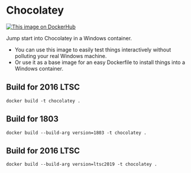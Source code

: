 # Chocolatey
[![This image on DockerHub](https://img.shields.io/docker/pulls/stefanscherer/chocolatey.svg)](https://hub.docker.com/r/stefanscherer/chocolatey/)

Jump start into Chocolatey in a Windows container.

* You can use this image to easily test things interactively without polluting your real Windows machine.
* Or use it as a base image for an easy Dockerfile to install things into a Windows container.

## Build for 2016 LTSC

```
docker build -t chocolatey .
```

## Build for 1803

```
docker build --build-arg version=1803 -t chocolatey .
```


## Build for 2016 LTSC

```
docker build --build-arg version=ltsc2019 -t chocolatey .
```
